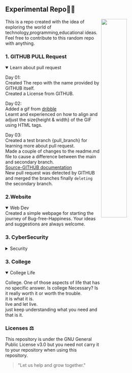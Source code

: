 <h2>Experimental Repo🧪🐛</h2>     

<img align=right width=40% height=40% src="think.gif">  

This is a repo created with the idea of exploring the world of technology,programming,educational ideas.  
Feel free to contribute to this random repo with anything.  

<!--details>
<summary>How do I dropdown?</summary>
<br>
This is how you dropdown.
</detail-->  

<!--hr-->
<h3>1. GITHUB PULL Request</h3>
<details open><summary>Learn about pull request</summary>
  
Day 01:  
Created The repo with the name provided by GITHUB itself.  
Created a License from GITHUB.    

  
Day 02:  
Added a gif from [dribble](https://dribbble.com/shots/15617302-Overthinking/attachments/7406673?mode=media)  
Learnt and experienced on how to align and adjust the size{height & width} of the GIF using HTML tags.  
<!--<img width=340 height=350 src="think.gif"-->  
  
Day 03:  
Created a test branch {pull_branch} for learning more about pull request.  
Made a couple of changes to the readme.md file to cause a difference between the main and secondary branch.  
[Source-GITHUB documentation](https://docs.github.com/en/pull-requests/collaborating-with-pull-requests/proposing-changes-to-your-work-with-pull-requests/about-pull-requests)  
New pull request was detected by GITHUB and merged the branches finally `deleting` the secondary branch.  
</details>  

<h3>2.Website</h3>  
<details open><summary>Web Dev</summary>    
Created a simple webpage for starting the journey of Bug-free-Happiness.  
Your ideas and suggestions are always welcome.    
</details>  
<!--hr-->

### 3. CyberSecurity

<details>
  <summary>Security</summary>

Cybersecurity is the practice of defending computers, servers, mobile devices, electronic systems, networks, and data from malicious attacks. It's also known as information technology security or electronic information security.
[Source](https://docs.github.com/en/pull-requests/collaborating-with-pull-requests/proposing-changes-to-your-work-with-pull-requests/about-pull-requests)  

Encryption and Decryptton are two of the major aspects of cybersecurity and is crucial in develeopment. 
<!--hr-->

#### SQL Injection.  
The idealogy of manipulating databases that are stored upfront are all used with help of sql injection.
Websites like HTB , hackthissite all provide an idea to understand SQL injections.  

> connnecting to a machine using localhost as well.

connect to a machine:
mysql -u root -h {address of host} -P {Port} -p  
{password}  

Cheat sheet:  
-u : user  
-h : host  
-P : port  
-p : password   

[Github repo -SQL injection  ](https://github.com/swisskyrepo/PayloadsAllTheThings)  

Comments in sql:  

1. {-- -}
   > add space after minus
   
2. {user}'--{space}

### order by   
' order by 1...until col_eror is displayed.  

### union
gg' union select 1,2,4,...until success.









</details>
<!--hr-->

### 3. College

<details open>
  <summary>College Life</summary>

College. 
One of those aspects of life that has no specific answer. Is college Necessary? Is it really worth it or worth the trouble.  
it is what it is.  
live and let live.  
just keep understanding what you need and that is it.

</details>

   
<h3>Licenses ⚖</h3>  
This repository is under the GNU General Public License v3.0 but you need not carry it to your repository when using this repository.     
<!--hr-->

>"Let us help and grow together."   
